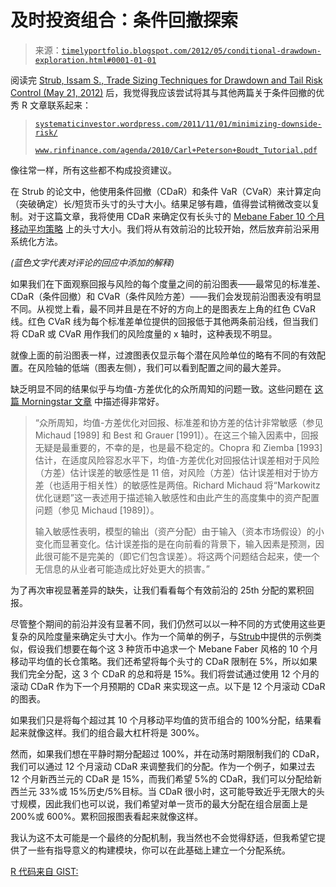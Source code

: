 <!--yml

类别：未分类

日期：2024-05-18 15:06:31

-->

# 及时投资组合：条件回撤探索

> 来源：[`timelyportfolio.blogspot.com/2012/05/conditional-drawdown-exploration.html#0001-01-01`](http://timelyportfolio.blogspot.com/2012/05/conditional-drawdown-exploration.html#0001-01-01)

阅读完 [Strub, Issam S., Trade Sizing Techniques for Drawdown and Tail Risk Control (May 21, 2012)](http://ssrn.com/abstract=2063848) 后，我觉得我应该尝试将其与其他两篇关于条件回撤的优秀 R 文章联系起来：

> [`systematicinvestor.wordpress.com/2011/11/01/minimizing-downside-risk/`](http://systematicinvestor.wordpress.com/2011/11/01/minimizing-downside-risk/)
> 
> [`www.rinfinance.com/agenda/2010/Carl+Peterson+Boudt_Tutorial.pdf`](http://www.rinfinance.com/agenda/2010/Carl+Peterson+Boudt_Tutorial.pdf)

像往常一样，所有这些都不构成投资建议。

在 Strub 的论文中，他使用条件回撤（CDaR）和条件 VaR（CVaR）来计算定向（突破确定）长/短货币头寸的头寸大小。结果足够有趣，值得尝试稍微改变以复制。对于这篇文章，我将使用 CDaR 来确定仅有长头寸的 [Mebane Faber 10 个月移动平均策略](http://www.amazon.com/s/ref=nb_sb_noss_1?url=search-alias%3Daps&field-keywords=mebane+faber) 上的头寸大小。我们将从有效前沿的比较开始，然后放弃前沿采用系统化方法。

*(蓝色文字代表对评论的回应中添加的解释)*

如果我们在下面观察回报与风险的每个度量之间的前沿图表——最常见的标准差、CDaR（条件回撤）和 CVaR（条件风险方差）——我们会发现前沿图表没有明显不同。从视觉上看，最不同并且是在不好的方向上的是图表左上角的红色 CVaR 线。红色 CVaR 线为每个标准差单位提供的回报低于其他两条前沿线，但当我们将 CDaR 或 CVaR 用作我们的风险度量的 x 轴时，这种表现不明显。

就像上面的前沿图表一样，过渡图表仅显示每个潜在风险单位的略有不同的有效配置。在风险轴的低端（图表左侧），我们可以看到配置之间的最大差异。

缺乏明显不同的结果似乎与均值-方差优化的众所周知的问题一致。这些问题在 [这篇 Morningstar 文章](http://corporate.morningstar.com/ib/html/pdf.htm?../documents/MethodologyDocuments/ResearchPapers/RobustAssetAllocation.pdf) 中描述得非常好。

> “众所周知，均值-方差优化对回报、标准差和协方差的估计非常敏感（参见 Michaud [1989] 和 Best 和 Grauer [1991]）。在这三个输入因素中，回报无疑是最重要的，不幸的是，也是最不稳定的。Chopra 和 Ziemba [1993] 估计，在适度风险容忍水平下，均值-方差优化对回报估计误差相对于风险（方差）估计误差的敏感性是 11 倍，对风险（方差）估计误差相对于协方差（也适用于相关性）的敏感性是两倍。Richard Michaud 将“Markowitz 优化谜题”这一表述用于描述输入敏感性和由此产生的高度集中的资产配置问题（参见 Michaud [1989]）。
> 
> 输入敏感性表明，模型的输出（资产分配）由于输入（资本市场假设）的小变化而显著变化。估计误差指的是在向前看的背景下，输入因素是预测，因此很可能不是完美的（即它们包含误差）。将这两个问题结合起来，使一个无信息的从业者可能造成比好处更大的损害。”

为了再次审视显著差异的缺失，让我们看看每个有效前沿的 25th 分配的累积回报。

尽管整个期间的前沿并没有显著不同，我们仍然可以以一种不同的方式使用这些更复杂的风险度量来确定头寸大小。作为一个简单的例子，与[Strub](http://ssrn.com/abstract=2063848)中提供的示例类似，假设我们想要在每个这 3 种货币中追求一个 Mebane Faber 风格的 10 个月移动平均值的长仓策略。我们还希望将每个头寸的 CDaR 限制在 5%，所以如果我们完全分配，这 3 个 CDaR 的总和将是 15%。我们将尝试通过使用 12 个月的滚动 CDaR 作为下一个月预期的 CDaR 来实现这一点。以下是 12 个月滚动 CDaR 的图表。

如果我们只是将每个超过其 10 个月移动平均值的货币组合的 100%分配，结果看起来就像这样。我们的组合最大杠杆将是 300%。

然而，如果我们想在平静时期分配超过 100%，并在动荡时期限制我们的 CDaR，我们可以通过 12 个月滚动 CDaR 来调整我们的分配。作为一个例子，如果过去 12 个月新西兰元的 CDaR 是 15%，而我们希望 5%的 CDaR，我们可以分配给新西兰元 33%或 15%历史/5%目标。当 CDaR 很小时，这可能导致近乎无限大的头寸规模，因此我们也可以说，我们希望对单一货币的最大分配在组合层面上是 200%或 600%。累积回报图表看起来就像这样。

我认为这不太可能是一个最终的分配机制，我当然也不会觉得舒适，但我希望它提供了一些有指导意义的构建模块，你可以在此基础上建立一个分配系统。

[R 代码来自 GIST:](https://gist.github.com/2844444)
